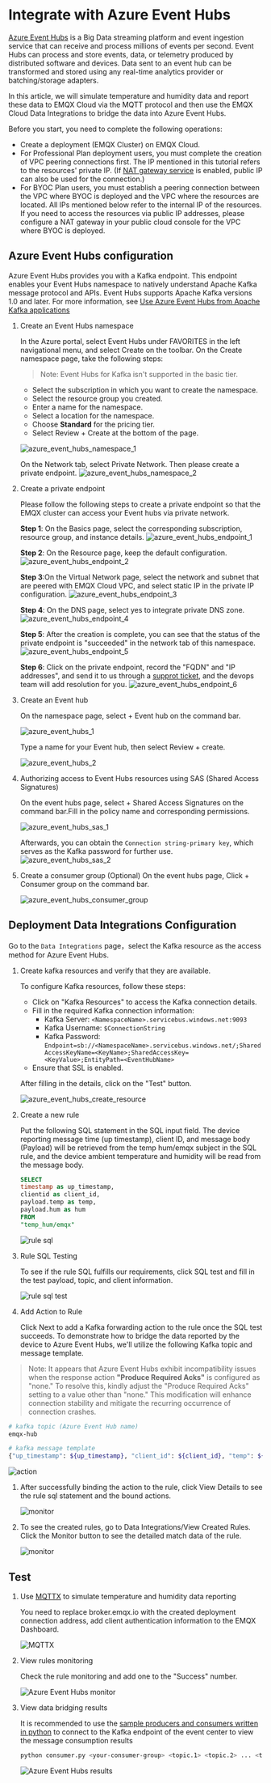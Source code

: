 # Integrate with Azure Event Hubs

[Azure Event Hubs](https://learn.microsoft.com/en-us/azure/event-hubs/) is a Big Data streaming platform and event ingestion service that can receive and process millions of events per second. Event Hubs can process and store events, data, or telemetry produced by distributed software and devices. Data sent to an event hub can be transformed and stored using any real-time analytics provider or batching/storage adapters.

In this article, we will simulate temperature and humidity data and report these data to EMQX Cloud via the MQTT protocol and then use the EMQX Cloud Data Integrations to bridge the data into Azure Event Hubs.

Before you start, you need to complete the following operations:

- Create a deployment (EMQX Cluster) on EMQX Cloud.
- For Professional Plan deployment users, you must complete the creation of VPC peering connections first. The IP mentioned in this tutorial refers to the resources' private IP. (If [NAT gateway service](../vas/nat-gateway.md) is enabled, public IP can also be used for the connection.)
- For BYOC Plan users, you must establish a peering connection between the VPC where BYOC is deployed and the VPC where the resources are located. All IPs mentioned below refer to the internal IP of the resources. If you need to access the resources via public IP addresses, please configure a NAT gateway in your public cloud console for the VPC where BYOC is deployed.

## Azure Event Hubs configuration

Azure Event Hubs provides you with a Kafka endpoint. This endpoint enables your Event Hubs namespace to natively understand Apache Kafka message protocol and APIs. Event Hubs supports Apache Kafka versions 1.0 and later. For more information, see [Use Azure Event Hubs from Apache Kafka applications](https://learn.microsoft.com/en-us/azure/event-hubs/azure-event-hubs-kafka-overview)

1. Create an Event Hubs namespace

   In the Azure portal, select Event Hubs under FAVORITES in the left navigational menu, and select Create on the toolbar. On the Create namespace page, take the following steps:

   > Note: Event Hubs for Kafka isn't supported in the basic tier.

   - Select the subscription in which you want to create the namespace.
   - Select the resource group you created.
   - Enter a name for the namespace.
   - Select a location for the namespace.
   - Choose **Standard** for the pricing tier.
   - Select Review + Create at the bottom of the page.

   ![azure_event_hubs_namespace_1](./_assets/azure_event_hubs_namespace_1.png)

   On the Network tab, select Private Network. Then please create a private endpoint.
   ![azure_event_hubs_namespace_2](./_assets/azure_event_hubs_namespace_2.png)

2. Create a private endpoint

   Please follow the following steps to create a private endpoint so that the EMQX cluster can access your Event hubs via private network.

   **Step 1**: On the Basics page, select the corresponding subscription, resource group, and instance details.
   ![azure_event_hubs_endpoint_1](./_assets/azure_event_hubs_endpoint_1.png)

   **Step 2**: On the Resource page, keep the default configuration.
   ![azure_event_hubs_endpoint_2](./_assets/azure_event_hubs_endpoint_2.png)

   **Step 3**:On the Virtual Network page, select the network and subnet that are peered with EMQX Cloud VPC, and select static IP in the private IP configuration.
   ![azure_event_hubs_endpoint_3](./_assets/azure_event_hubs_endpoint_3.png)

   **Step 4**: On the DNS page, select yes to integrate private DNS zone.
   ![azure_event_hubs_endpoint_4](./_assets/azure_event_hubs_endpoint_4.png)

   **Step 5**: After the creation is complete, you can see that the status of the private endpoint is "succeeded" in the network tab of this namespace.
   ![azure_event_hubs_endpoint_5](./_assets/azure_event_hubs_endpoint_5.png)

   **Step 6**: Click on the private endpoint, record the "FQDN" and "IP addresses", and send it to us through a [supprot ticket](https://docs.emqx.com/en/cloud/latest/feature/tickets.html), and the devops team will add resolution for you.
   ![azure_event_hubs_endpoint_6](./_assets/azure_event_hubs_endpoint_6.png)

3. Create an Event hub

   On the namespace page, select + Event hub on the command bar.

   ![azure_event_hubs_1](./_assets/azure_event_hubs_1.png)

   Type a name for your Event hub, then select Review + create.

   ![azure_event_hubs_2](./_assets/azure_event_hubs_2.png)

4. Authorizing access to Event Hubs resources using SAS (Shared Access Signatures)

   On the event hubs page, select + Shared Access Signatures on the command bar.Fill in the policy name and corresponding permissions.

   ![azure_event_hubs_sas_1](./_assets/azure_event_hubs_sas_1.png)

   Afterwards, you can obtain the `Connection string-primary key`, which serves as the Kafka password for further use.
   ![azure_event_hubs_sas_2](./_assets/azure_event_hubs_sas_2.png)

5. Create a consumer group (Optional)
   On the event hubs page, Click + Consumer group on the command bar.

   ![azure_event_hubs_consumer_group](./_assets/azure_event_hubs_consumer_group.png)

## Deployment Data Integrations Configuration

Go to the `Data Integrations` page，select the Kafka resource as the access method for Azure Event Hubs.

1. Create kafka resources and verify that they are available.

   To configure Kafka resources, follow these steps:

   - Click on "Kafka Resources" to access the Kafka connection details.
   - Fill in the required Kafka connection information:
     - Kafka Server: `<NamespaceName>.servicebus.windows.net:9093`
     - Kafka Username: `$ConnectionString`
     - Kafka Password: `Endpoint=sb://<NamespaceName>.servicebus.windows.net/;SharedAccessKeyName=<KeyName>;SharedAccessKey=<KeyValue>;EntityPath=<EventHubName>`
   - Ensure that SSL is enabled.
  
   After filling in the details, click on the "Test" button.

   ![azure_event_hubs_create_resource](./_assets/azure_event_hubs_create_resource.png)

2. Create a new rule

   Put the following SQL statement in the SQL input field. The device reporting message time (up timestamp), client ID, and message body (Payload) will be retrieved from the temp hum/emqx subject in the SQL rule, and the device ambient temperature and humidity will be read from the message body.

   ```sql
   SELECT 
   timestamp as up_timestamp, 
   clientid as client_id, 
   payload.temp as temp,
   payload.hum as hum
   FROM
   "temp_hum/emqx"
   ```

   ![rule sql](./_assets/azure_event_hubs_create_sql.png)

3. Rule SQL Testing

   To see if the rule SQL fulfills our requirements, click SQL test and fill in the test payload, topic, and client information.

   ![rule sql test](./_assets/azure_event_hubs_create_sql_test.png)

4. Add Action to Rule

   Click Next to add a Kafka forwarding action to the rule once the SQL test succeeds. To demonstrate how to bridge the data reported by the device to Azure Event Hubs, we'll utilize the following Kafka topic and message template.

  > Note: It appears that Azure Event Hubs exhibit incompatibility issues when the response action **"Produce Required Acks"** is configured as "none." To resolve this, kindly adjust the "Produce Required Acks" setting to a value other than "none." This modification will enhance connection stability and mitigate the recurring occurrence of connection crashes.

   ```bash
   # kafka topic (Azure Event Hub name)
   emqx-hub
   
   # kafka message template 
   {"up_timestamp": ${up_timestamp}, "client_id": ${client_id}, "temp": ${temp}, "hum": ${hum}}
   ```

   ![action](./_assets/azure_event_hubs_action.png)

1. After successfully binding the action to the rule, click View Details to see the rule sql statement and the bound actions.

   ![monitor](./_assets/azure_event_hubs_rule_engine_detail.png)

2. To see the created rules, go to Data Integrations/View Created Rules. Click the Monitor button to see the detailed match data of the rule.

   ![monitor](./_assets/azure_event_hubs_monitor.png)

## Test

1. Use [MQTTX](https://mqttx.app/) to simulate temperature and humidity data reporting

   You need to replace broker.emqx.io with the created deployment connection address, add client authentication information to the EMQX Dashboard.

   ![MQTTX](./_assets/azure_event_hubs_mqttx.png)

2. View rules monitoring

   Check the rule monitoring and add one to the "Success" number.

   ![ Azure Event Hubs monitor](./_assets/azure_event_hubs_monitor_result.png)

3. View data bridging results

   It is recommended to use the [sample producers and consumers written in python](https://github.com/Azure/azure-event-hubs-for-kafka/tree/master/quickstart/python) to connect to the Kafka endpoint of the event center to view the message consumption results

    ```bash
    python consumer.py <your-consumer-group> <topic.1> <topic.2> ... <topic.n> 
    ```

   ![Azure Event Hubs results](./_assets/azure_event_hubs_result.png)
